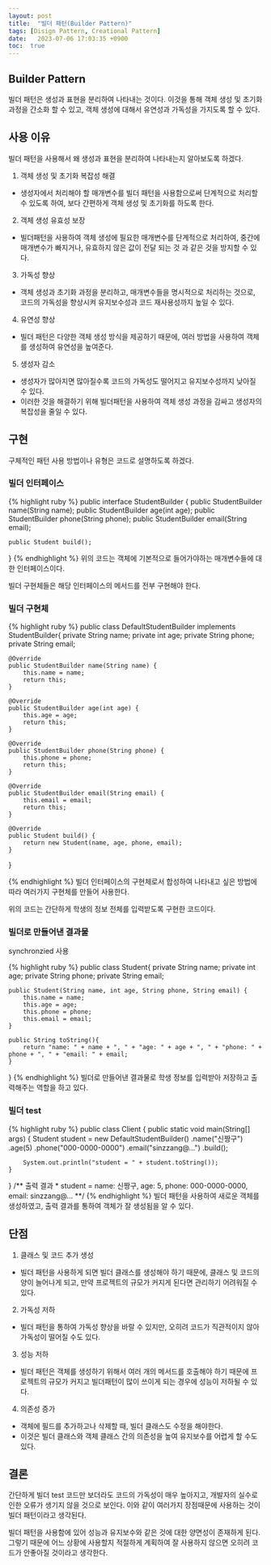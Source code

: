 ```yaml
---
layout: post
title:  "빌더 패턴(Builder Pattern)"
tags: [Disign Pattern, Creational Pattern]
date:   2023-07-06 17:03:35 +0900
toc:  true
---
```


## Builder Pattern 

빌더 패턴은 생성과 표현을 분리하여 나타내는 것이다. 이것을 통해 객체 생성 및 초기화 과정을 간소화 할 수 있고, 객체 생성에 대해서 유연성과 가독성을 가지도록 할 수 있다.

## 사용 이유
 
빌더 패턴을 사용해서 왜 생성과 표현을 분리하여 나타내는지 알아보도록 하겠다.

1. 객체 생성 및 초기화 복잡성 해결
- 생성자에서 처리해야 할 매개변수를 빌더 패턴을 사용함으로써 단계적으로 처리할 수 있도록 하여, 보다 간편하게 객체 생성 및 초기화를 하도록 한다.
2. 객체 생성 유효성 보장
- 빌더패턴을 사용하여 객체 생성에 필요한 매개변수를 단계적으로 처리하여, 중간에 매개변수가 빠지거나, 유효하지 않은 값이 전달 되는 것 과 같은 것을 방지할 수 있다.
3. 가독성 향상
- 객체 생성과 초기화 과정을 분리하고, 매개변수들을 명시적으로 처리하는 것으로, 코드의 가독성을 향상시켜 유지보수성과 코드 재사용성까지 높일 수 있다.
4. 유연성 향상
- 빌더 패턴은 다양한 객체 생성 방식을 제공하기 때문에, 여러 방법을 사용하여 객체를 생성하여 유연성을 높여준다.
5. 생성자 감소
- 생성자가 많아지면 많아질수록 코드의 가독성도 떨어지고 유지보수성까지 낮아질 수 있다.
- 이러한 것을 해결하기 위해 빌더패턴을 사용하여 객체 생성 과정을 감싸고 생성자의 복잡성을 줄일 수 있다.

## 구현
구체적인 패턴 사용 방법이나 유형은 코드로 설명하도록 하겠다.

### 빌더 인터페이스
{% highlight ruby %}
public interface StudentBuilder {
    public StudentBuilder name(String name);
    public StudentBuilder age(int age);
    public StudentBuilder phone(String phone);
    public StudentBuilder email(String email);

    public Student build();

}
{% endhighlight %}
위의 코드는 객체에 기본적으로 들어가야하는 매개변수들에 대한 인터페이스이다.

빌더 구현체들은 해당 인터페이스의 메서드를 전부 구현해야 한다.

### 빌더 구현체
{% highlight ruby %}
public class DefaultStudentBuilder implements StudentBuilder{
    private String name;
    private int age;
    private String phone;
    private String email;

    @Override
    public StudentBuilder name(String name) {
        this.name = name;
        return this;
    }

    @Override
    public StudentBuilder age(int age) {
        this.age = age;
        return this;
    }

    @Override
    public StudentBuilder phone(String phone) {
        this.phone = phone;
        return this;
    }

    @Override
    public StudentBuilder email(String email) {
        this.email = email;
        return this;
    }

    @Override
    public Student build() {
        return new Student(name, age, phone, email);
    }
}

{% endhighlight %}
빌더 인터페이스의 구현체로서 합성하여 나타내고 싶은 방법에 따라 여러가지 구현체를 만들어 사용한다.

위의 코드는 간단하게 학생의 정보 전체를 입력받도록 구현한 코드이다.

### 빌더로 만들어낸 결과물
synchronzied 사용

{% highlight ruby %}
public class Student{
    private String name;
    private int age;
    private String phone;
    private String email;

    public Student(String name, int age, String phone, String email) {
        this.name = name;
        this.age = age;
        this.phone = phone;
        this.email = email;
    }

    public String toString(){
        return "name: " + name + ", " + "age: " + age + ", " + "phone: " + phone + ", " + "email: " + email;
    }
}
{% endhighlight %}
빌더로 만들어낸 결과물로 학생 정보를 입력받아 저장하고 출력해주는 역할을 하고 있다.

### 빌더 test
{% highlight ruby %}
public class Client {
    public static void main(String[] args) {
        Student student = new DefaultStudentBuilder()
                .name("신짱구")
                .age(5)
                .phone("000-0000-0000")
                .email("sinzzang@...")
                .build();

        System.out.println("student = " + student.toString());
    }
}
    /** 출력 결과
        * student = name: 신짱구, age: 5, phone: 000-0000-0000, email: sinzzang@...
         **/
{% endhighlight %}
빌더 패턴을 사용하여 새로운 객체를 생성하였고, 출력 결과를 통하여 객체가 잘 생성됨을 알 수 있다.

## 단점
1. 클래스 및 코드 추가 생성
- 빌더 패턴을 사용하게 되면 빌더 클래스를 생성해야 하기 때문에, 클래스 및 코드의 양이 늘어나게 되고, 만약 프로젝트의 규모가 커지게 된다면 관리하기 어려워질 수 있다.
2. 가독성 저하
- 빌더 패턴을 통하여 가독성 향상을 바랄 수 있지만, 오히려 코드가 직관적이지 않아 가독성이 떨어질 수도 있다.
3. 성능 저하
- 빌더 패턴은 객체를 생성하기 위해서 여러 개의 메서드를 호출해야 하기 때문에 프로젝트의 규모가 커지고 빌더패턴이 많이 쓰이게 되는 경우에 성능이 저하될 수 있다.
4. 의존성 증가
- 객체에 필드를 추가하고나 삭제할 때, 빌더 클래스도 수정을 해야한다.
- 이것은 빌더 클래스와 객체 클래스 간의 의존성을 높여 유지보수를 어렵게 할 수도 있다.

## 결론
간단하게 빌더 test 코드만 보더라도 코드의 가독성이 매우 높아지고, 개발자의 실수로 인한 오류가 생기지 않을 것으로 보인다. 이와 같이 여러가지 장점때문에 사용하는 것이 빌더 패턴이라고 생각된다.

빌더 패턴을 사용함에 있어 성능과 유지보수와 같은 것에 대한 양면성이 존재하게 된다. 그렇기 때문에 어느 상황에 사용할지 적절하게 계획하여 잘 사용하지 않으면 오히려 코드가 안좋아질 것이라고 생각한다.
